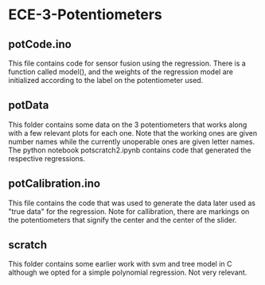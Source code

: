 # ECE-3-Potentiometers


## potCode.ino

This file contains code for sensor fusion using the regression. There is a function called model(), and the weights of the regression model are initialized according to the label on the potentiometer used. 

## potData 

This folder contains some data on the 3 potentiometers that works along with a few relevant plots for each one. Note that the working ones are given number names while the currently unoperable ones are given letter names. The python notebook  potscratch2.ipynb contains code that generated the respective regressions. 

## potCalibration.ino

This file contains the code that was used to generate the data later used as "true data" for the regression. Note for callibration, there are markings on the potentiometers that signify the center and the center of the slider. 

## scratch

This folder contains some earlier work with svm and tree model in C although we opted for a simple polynomial regression. Not very relevant.
